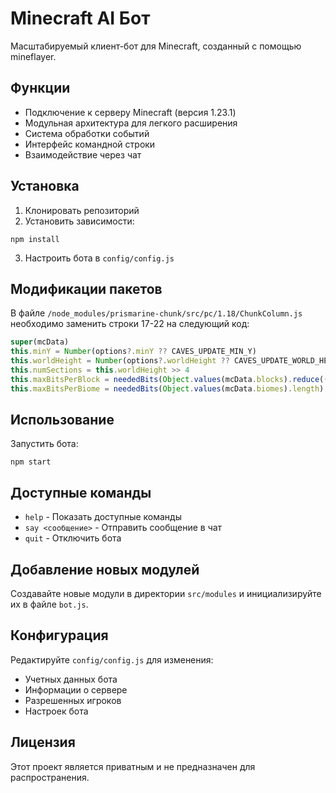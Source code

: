 # Minecraft AI Бот

Масштабируемый клиент-бот для Minecraft, созданный с помощью mineflayer.

## Функции

- Подключение к серверу Minecraft (версия 1.23.1)
- Модульная архитектура для легкого расширения
- Система обработки событий
- Интерфейс командной строки
- Взаимодействие через чат

## Установка

1. Клонировать репозиторий
2. Установить зависимости:
```
npm install
```
3. Настроить бота в `config/config.js`

## Модификации пакетов

В файле `/node_modules/prismarine-chunk/src/pc/1.18/ChunkColumn.js` необходимо заменить строки 17-22 на следующий код:
```javascript
super(mcData)
this.minY = Number(options?.minY ?? CAVES_UPDATE_MIN_Y)
this.worldHeight = Number(options?.worldHeight ?? CAVES_UPDATE_WORLD_HEIGHT)
this.numSections = this.worldHeight >> 4
this.maxBitsPerBlock = neededBits(Object.values(mcData.blocks).reduce((high, block) => Math.max(high, block.maxStateId), 0))
this.maxBitsPerBiome = neededBits(Object.values(mcData.biomes).length)
```

## Использование

Запустить бота:
```
npm start
```

## Доступные команды

- `help` - Показать доступные команды
- `say <сообщение>` - Отправить сообщение в чат
- `quit` - Отключить бота

## Добавление новых модулей

Создавайте новые модули в директории `src/modules` и инициализируйте их в файле `bot.js`.

## Конфигурация

Редактируйте `config/config.js` для изменения:
- Учетных данных бота
- Информации о сервере
- Разрешенных игроков
- Настроек бота

## Лицензия

Этот проект является приватным и не предназначен для распространения.
